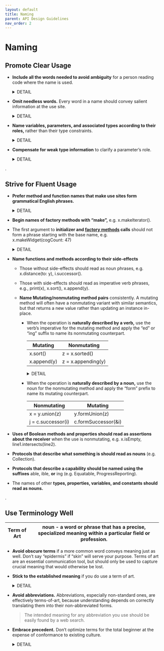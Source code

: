 ```yaml
---
layout: default
title: Naming
parent: API Design Guidelines
nav_order: 2
---
```


# Naming

## Promote Clear Usage
- **Include all the words needed to avoid ambiguity** for a person reading code where the name is used.
    <details>
    <summary>DETAIL</summary>
    <div markdown="1">

    For example, consider a method that removes the element at a given position within a collection.
    
    ```swift
    ✅
    extension List {
    public mutating func remove(at position: Index) -> Element
    }
    employees.remove(at: x)
    ```

    If we were to omit the word at from the method signature, it could imply to the reader that the method searches for and removes an element equal to x, rather than using x to indicate the position of the element to remove.
    
    ```swift
    ❌
    employees.remove(x) // unclear: are we removing x?
    ```
    </div>
    </details>


- **Omit needless words.** Every word in a name should convey salient information at the use site.
    <details>
    <summary>DETAIL</summary>
    <div markdown="1">

    More words may be needed to clarify intent or disambiguate meaning, but those that are redundant with information the reader already possesses should be omitted. In particular, omit words that merely repeat type information.

    ```swift
    ❌
    public mutating func removeElement(_ member: Element) -> Element?

    allViews.removeElement(cancelButton)
    ```

    In this case, the word Element adds nothing salient at the call site. This API would be better:

    ```swift
    ✅
    public mutating func remove(_ member: Element) -> Element?

    allViews.remove(cancelButton) // clearer
    ```

    Occasionally, repeating type information is necessary to avoid ambiguity, but in general it is better to use a word that describes a parameter’s role rather than its type. See the next item for details.

    </div>
    </details>

- **Name variables, parameters, and associated types according to their roles,** rather than their type constraints.
    <details>
    <summary>DETAIL</summary>
    <div markdown="1">

    ```swift
    ❌
    var string = "Hello"
    protocol ViewController {
        associatedtype ViewType : View
    }
    class ProductionLine {
        func restock(from widgetFactory: WidgetFactory)
    }
    ```

    Repurposing a type name in this way fails to optimize clarity and expressivity. Instead, strive to choose a name that expresses the entity’s role.

    ```swift
    ✅
    var greeting = "Hello"
    protocol ViewController {
        associatedtype ContentView : View
    }
    class ProductionLine {
        func restock(from supplier: WidgetFactory)
    }
    ```

    If an associated type is so tightly bound to its protocol constraint that the protocol name is the role, avoid collision by appending Protocol to the protocol name:

    ```swift
    protocol Sequence {
        associatedtype Iterator : IteratorProtocol
    }
    protocol IteratorProtocol { ... }
    ```

    </div>
    </details>

- **Compensate for weak type information** to clarify a parameter’s role.
    <details>
    <summary>DETAIL</summary>
    <div markdown="1">

    Especially when a parameter type is NSObject, Any, AnyObject, or a fundamental type such Int or String, type information and context at the point of use may not fully convey intent. In this example, the declaration may be clear, but the use site is vague.

    ```swift
    ❌
    func add(_ observer: NSObject, for keyPath: String)

    grid.add(self, for: graphics) // vague
    ```

    To restore clarity, **precede each weakly typed parameter with a noun describing its role:**

    ```swift
    ✅
    func addObserver(_ observer: NSObject, forKeyPath path: String)
    grid.addObserver(self, forKeyPath: graphics) // clear
    ```

    </div>
    </details>

.

## Strive for Fluent Usage
- **Prefer method and function names that make use sites form grammatical English phrases.**
    <details>
    <summary>DETAIL</summary>
    <div markdown="1">

    ```swift
    ✅
    x.insert(y, at: z)          “x, insert y at z”
    x.subViews(havingColor: y)  “x's subviews having color y”
    x.capitalizingNouns()       “x, capitalizing nouns”
    ```

    ```swift
    ❌
    x.insert(y, position: z)
    x.subViews(color: y)
    x.nounCapitalize()
    ```

    It is acceptable for fluency to degrade after the first argument or two when those arguments are not central to the call’s meaning:

    ```swift
    AudioUnit.instantiate(
        with: description, 
        options: [.inProcess], completionHandler: stopProgressBar)
    ```


    </div>
    </details>

- **Begin names of factory methods with “make”,** e.g. x.makeIterator().

- The first argument to **initializer and [factory methods](https://en.wikipedia.org/wiki/Factory_method_pattern) calls** should not form a phrase starting with the base name, e.g. x.makeWidget(cogCount: 47)
    <details>
    <summary>DETAIL</summary>
    <div markdown="1">

    For example, the first arguments to these calls do not read as part of the same phrase as the base name:

    ```swift
    ✅
    let foreground = Color(red: 32, green: 64, blue: 128)
    let newPart = factory.makeWidget(gears: 42, spindles: 14)
    let ref = Link(target: destination)
    ```

    In the following, the API author has tried to create grammatical continuity with the first argument.

    ```swift
    ❌
    let foreground = Color(havingRGBValuesRed: 32, green: 64, andBlue: 128)
    let newPart = factory.makeWidget(havingGearCount: 42, andSpindleCount: 14)
    let ref = Link(to: destination)
    ```

    In practice, this guideline along with those for argument labels means the first argument will have a label unless the call is performing a value preserving type conversion.

    ```swift
    let rgbForeground = RGBColor(cmykForeground)
    ```

    </div>
    </details>

- **Name functions and methods according to their side-effects**

    - Those without side-effects should read as noun phrases, e.g. x.distance(to: y), i.successor().

    - Those with side-effects should read as imperative verb phrases, e.g., print(x), x.sort(), x.append(y).

    - **Name Mutating/nonmutating method pairs** consistently. A mutating method will often have a nonmutating variant with similar semantics, but that returns a new value rather than updating an instance in-place.

        - When the operation is **naturally described by a verb,** use the verb’s imperative for the mutating method and apply the “ed” or “ing” suffix to name its nonmutating counterpart.

            |**Mutating**|    **Nonmutating**|   
            |---|---|
            |x.sort()|    z = x.sorted()|   
            |x.append(y)|    z = x.appending(y)|
            <details>
            <summary>DETAIL</summary>
            <div markdown="1">

            - Prefer to name the nonmutating variant using the verb’s past participle (usually appending “ed”):

            ```swift
            /// Reverses `self` in-place.
            mutating func reverse()

            /// Returns a reversed copy of `self`.
            func reversed() -> Self
            ...
            x.reverse()
            let y = x.reversed()
            ```

            - When adding “ed” is not grammatical because the verb has a direct object, name the nonmutating variant using the verb’s present participle, by appending “ing.”

            ```swift
            /// Strips all the newlines from `self`
            mutating func stripNewlines()

            /// Returns a copy of `self` with all the newlines stripped.
            func strippingNewlines() -> String
            ...
            s.stripNewlines()
            let oneLine = t.strippingNewlines()
            ```

            </div>
            </details>

        - When the operation is **naturally described by a noun,** use the noun for the nonmutating method and apply the “form” prefix to name its mutating counterpart.

            |**Nonmutating**|    **Mutating**|
            |---|---|
            |x = y.union(z)|    y.formUnion(z)|
            |j = c.successor(i)|    c.formSuccessor(&i)|

- **Uses of Boolean methods and properties should read as assertions about the receiver** when the use is nonmutating, e.g. x.isEmpty, line1.intersects(line2).

- **Protocols that describe what something is should read as nouns** (e.g. Collection).

- **Protocols that describe a capability should be named using the suffixes** able, ible, **or** ing (e.g. Equatable, ProgressReporting).

- The names of other **types, properties, variables, and constants should read as nouns.**

.

## Use Terminology Well

|**Term of Art**| noun - a word or phrase that has a precise, specialized meaning within a particular field or profession.|
|---|---|

- **Avoid obscure terms** if a more common word conveys meaning just as well. Don’t say “epidermis” if “skin” will serve your purpose. Terms of art are an essential communication tool, but should only be used to capture crucial meaning that would otherwise be lost.

- **Stick to the established meaning** if you do use a term of art.
    <details>
    <summary>DETAIL</summary>
    <div markdown="1">

    The only reason to use a technical term rather than a more common word is that it precisely expresses something that would otherwise be ambiguous or unclear. Therefore, an API should use the term strictly in accordance with its accepted meaning.

    - **Don’t surprise an expert**: anyone already familiar with the term will be surprised and probably angered if we appear to have invented a new meaning for it.

    - **Don’t confuse a beginner**: anyone trying to learn the term is likely to do a web search and find its traditional meaning.

    </div>
    </details>

- **Avoid abbreviations.** Abbreviations, especially non-standard ones, are effectively terms-of-art, because understanding depends on correctly translating them into their non-abbreviated forms.

    > The intended meaning for any abbreviation you use should be easily found by a web search.

- **Embrace precedent.** Don’t optimize terms for the total beginner at the expense of conformance to existing culture.
    <details>
    <summary>DETAIL</summary>
    <div markdown="1">

    It is better to name a contiguous data structure Array than to use a simplified term such as List, even though a beginner might grasp the meaning of List more easily. Arrays are fundamental in modern computing, so every programmer knows—or will soon learn—what an array is. Use a term that most programmers are familiar with, and their web searches and questions will be rewarded.

    Within a particular programming domain, such as mathematics, a widely precedented term such as sin(x) is preferable to an explanatory phrase such as verticalPositionOnUnitCircleAtOriginOfEndOfRadiusWithAngle(x). Note that in this case, precedent outweighs the guideline to avoid abbreviations: although the complete word is sine, “sin(x)” has been in common use among programmers for decades, and among mathematicians for centuries.

    </div>
    </details>


